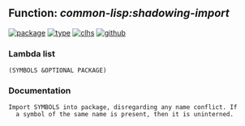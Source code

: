 ## Function: ***common-lisp:shadowing-import***
[![package](https://img.shields.io/badge/Package-COMMON--LISP-5f9ea0.svg?style=social&colorA=999999)](../) [![type](https://img.shields.io/badge/Type-Function-5f9ea0.svg?style=social&colorA=999999)](../#function) [![clhs](https://img.shields.io/badge/CLHS-SHADOWING--IMPORT-5f9ea0.svg?style=social&colorA=999999)](http://www.lispworks.com/documentation/HyperSpec/Body/f_shdw_i.htm) [![github](https://img.shields.io/badge/GitHub-View_the_source-5f9ea0.svg?style=social&colorA=999999&logo=github)](https://github.com/sbcl/sbcl/blob/master/src/code/target-package.lisp/) 
### Lambda list
```
(SYMBOLS &OPTIONAL PACKAGE)
```
### Documentation
```
Import SYMBOLS into package, disregarding any name conflict. If
  a symbol of the same name is present, then it is uninterned.
```
